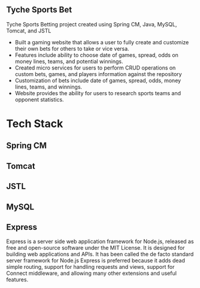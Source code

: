## Tyche Sports Bet

Tyche Sports Betting project created using Spring CM, Java, MySQL, Tomcat, and JSTL

  * Built a gaming website that allows a user to fully create and customize their own bets for others to take or vice versa.
  * Features include ability to choose date of games, spread, odds on money lines, teams, and potential winnings.
  * Created micro services for users to perform CRUD operations on custom bets, games, and players information against the repository
  * Customization of bets include date of games, spread, odds, money lines, teams, and winnings.
  * Website provides the ability for users to research sports teams and opponent statistics.


# Tech Stack
## Spring CM

## Tomcat

## JSTL

## MySQL

## Express 
Express is a server side web application framework for Node.js, released as free and open-source software under the MIT License. It is designed for building web applications and APIs. It has been called the de facto standard server framework for Node.js Express is preferred because it adds dead simple routing, support for handling requests and views, support for Connect middleware, and allowing many other extensions and useful features.


